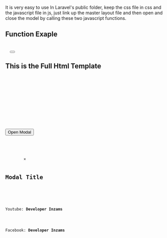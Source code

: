 It is very easy to use
In Laravel's public folder, keep the css file in css and the javascript file in js, just link up the master layout file and then open and close the model by calling these two javascript functions.

<h2>Function Exaple</h2>
<code>
  <button onclick="openModal()"></button>
</code>


<h2>This is the Full Html Template</h2>
<code>
<!DOCTYPE html>
<html lang="en">
<head>
    <meta charset="UTF-8">
    <meta name="viewport" content="width=device-width, initial-scale=1.0">
    <link rel="stylesheet" href="modal.css">
    <title>Custom Modal</title>
</head>
<body>

<button onclick="openModal()">Open Modal</button>

<div class="modal" id="customModal">
    <div class="modal-content">
        <span class="close-btn" onclick="closeModal()">&times;</span>
        <h2>Modal Title</h2>
        <div class="main-content">
            <p>Youtube: <strong>Developer Inzams</strong></p>
            <p>Facebook: <strong>Developer Inzams</strong></p>
        </div>
    </div>
</div>


<script src="modal.js"></script>
</body>
</html>
</code>
